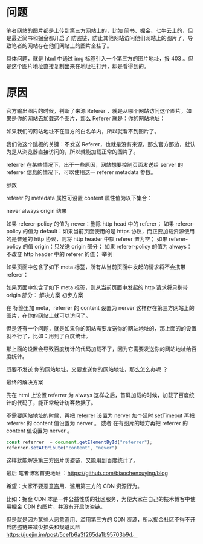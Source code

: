 # 问题
笔者网站的图片都是上传到第三方网站上的，比如 简书、掘金、七牛云上的，但是最近简书和掘金都开启了 防盗链，防止其他网站访问他们网站上的图片了，导致笔者的网站存在他们网站上的图片全挂了。

具体问题，就是 html 中通过 img 标签引入一个第三方的图片地址，报 403 。但是这个图片地址直接复制出来在地址栏打开，却是看得到的。

# 原因
官方输出图片的时候，判断了来源 Referer ，就是从哪个网站访问这个图片，如果是你的网站去加载这个图片，那么 Referer 就是：你的网站地址；

如果我们的网站地址不在官方的白名单内，所以就看不到图片了。

我们做这个跳板的关键：不发送 Referer，也就是没有来源。那么官方那边，就认为是从浏览器直接访问的，所以就能加载正常的图片了。

referrer
在某些情况下，出于一些原因，网站想要控制页面发送给 server 的 referrer 信息的情况下，可以使用这一 referer metadata 参数。

参数

referer 的 metedata 属性可设置 content 属性值为以下集合：

never
always
origin
结果

如果 referer-policy 的值为 never：删除 http head 中的 referer；
如果 referer-policy 的值为 default：如果当前页面使用的是 https 协议，而正要加载资源使用的是普通的 http 协议，则将 http header 中额 referer 置为空；
如果 referer-policy 的值 origin：只发送 origin 部分；
如果 referer-policy 的值为 always：不改变 http header 中的 referer 的值；
举例

如果页面中包含了如下 meta 标签，所有从当前页面中发起的请求将不会携带 referer：

<meta name="referrer" content="never">
如果页面中包含了如下 meta 标签，则从当前页面中发起的 http 请求将只携带 origin 部分：

<meta name="referrer" content="origin">
解决方案
初步方案

在 标签里加 meta，referrer 的 content 设置为 nerver
<meta name="referrer" content="never">
这样存在第三方网站上的图片，在你的网站上就可以访问了。

但是还有一个问题，就是如果你的网站需要发送你的网站地址的，那上面的的设置就不行了，比如：用到了百度统计。

那上面的设置会导致百度统计的代码加载不了，因为它需要发送你的网站地址给百度统计。

既要不发送 你的网站地址，又要发送你的网站地址，那么怎么办呢 ？



最终的解决方案

先在 html 上设置 referrer 为 always
<meta id="referrer" name="referrer" content="always" />
这样之后，首屏加载的时候，加载了百度统计的代码了，能正常统计访客数据了。

不需要网站地址的时候，再把 referrer 设置为 nerver
加个延时 setTimeout 再把 referrer 的 content 值设置为 nerver 。
或者 在有图片的地方再把 referrer 的 content 值设置为 nerver 。
```js
const referrer  = document.getElementById("referrer");
referrer.setAttribute("content", "never")
```
这样就能解决第三方图片防盗链，又能用到百度统计了。

最后
笔者博客首更地址 ：https://github.com/biaochenxuying/blog

希望：大家不要恶意盗用、滥用第三方的 CDN 资源行为。

比如：掘金 CDN 本是一件公益性质的社区服务，为便大家在自己的技术博客中使用掘金 CDN 的图片，并没有开启防盗链。

但是就是因为某些人恶意盗用、滥用第三方的 CDN 资源，所以掘金社区不得不开启防盗链来减少损失和规避风险 https://juejin.im/post/5cefb6a3f265da1b95703b9d。